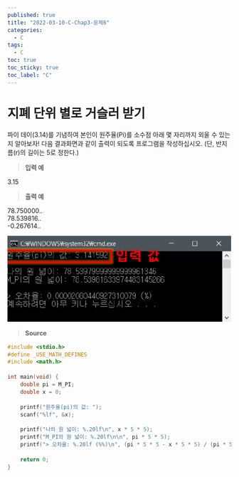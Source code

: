 ```yaml
---
published: true
title: "2022-03-10-C-Chap3-문제6"
categories:
  - C
tags:
  - C
toc: true
toc_sticky: true
toc_label: "C"
---
```


# 지폐 단위 별로 거슬러 받기

파이 데이(3.14)를 기념하여 본인이 원주율(Pi)를 소수점 아래 몇 자리까지 외울 수 있는지 알아보자! 다음 결과화면과 같이 출력이 되도록 프로그램을 작성하십시오. (단, 반지름(r)의 길이는 5로 정한다.)

> **입력 예**

3.15

> **출력 예**

78.750000..  
78.539816..  
-0.267614..

![image](https://github.com/222SeungHyun/222SeungHyun.github.io/blob/master/_images/%EA%B8%B0%EC%B4%88%ED%94%84%EB%A1%9C%EA%B7%B8%EB%9E%98%EB%B0%8D%203%EC%9E%A5%20%EC%8B%A4%EC%8A%B5-%EB%AC%B8%EC%A0%9C6.png?raw=true)

> **Source**

```c
#include <stdio.h>
#define _USE_MATH_DEFINES
#include <math.h>

int main(void) {
	double pi = M_PI;
	double x = 0;

	printf("원주율(pi)의 값: ");
	scanf("%lf", &x);

	printf("나의 원 넓이: %.20lf\n", x * 5 * 5);
	printf("M_PI의 원 넓이: %.20lf\n\n", pi * 5 * 5);
	printf("> 오차율: %.20lf (%%)\n", (pi * 5 * 5 - x * 5 * 5) / (pi * 5 * 5) * 100);

	return 0;
}
```
